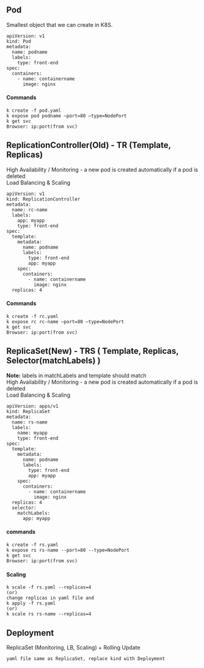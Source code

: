## Pod
Smallest object that we can create in K8S.
```
apiVersion: v1
kind: Pod
metadata:
  name: podname
  labels:
    type: front-end
spec:
  containers:
    - name: containername
      image: nginx
```
#### Commands
```
k create -f pod.yaml
k expose pod podname –port=80 –type=NodePort
k get svc
Browser: ip:port(from svc)
```
## ReplicationController(Old) - TR (Template, Replicas)
High Availability / Monitoring - a new pod is created automatically if a pod is deleted <br>
Load Balancing & Scaling
```
apiVersion: v1
kind: ReplicationController
metadata:
  name: rc-name
  labels:
    app: myapp
    type: front-end
spec:
  template:
    metadata:
      name: podname
      labels:
        type: front-end
        app: myapp
    spec:
      containers:
        - name: containername
          image: nginx
  replicas: 4
```
#### Commands
```
k create -f rc.yaml
k expose rc rc-name –port=80 –type=NodePort
k get svc
Browser: ip:port(from svc)
```
## ReplicaSet(New) - TRS ( Template, Replicas, Selector(matchLabels) )
**Note:** labels in matchLabels and template should match <br>
High Availability / Monitoring - a new pod is created automatically if a pod is deleted <br>
Load Balancing & Scaling
```
apiVersion: apps/v1
kind: ReplicaSet
metadata:
  name: rs-name
  labels:
    name: myapp
    type: front-end
spec:
  template:
    metadata:
      name: podname
      labels:
        type: front-end
        app: myapp
    spec:
      containers:
        - name: containername
          image: nginx
  replicas: 4
  selector:
    matchLabels:
      app: myapp
```
#### commands
```
k create -f rs.yaml
k expose rs rs-name --port=80 --type=NodePort
k get svc
Browser: ip:port(from svc)
```
#### Scaling
```
k scale -f rs.yaml --replicas=4
(or)
change replicas in yaml file and
k apply -f rs.yaml
(or)
k scale rs rs-name --replicas=4
```
## Deployment
ReplicaSet (Monitoring, LB, Scaling) + Rolling Update
```
yaml file same as ReplicaSet, replace kind with Deployment
```
